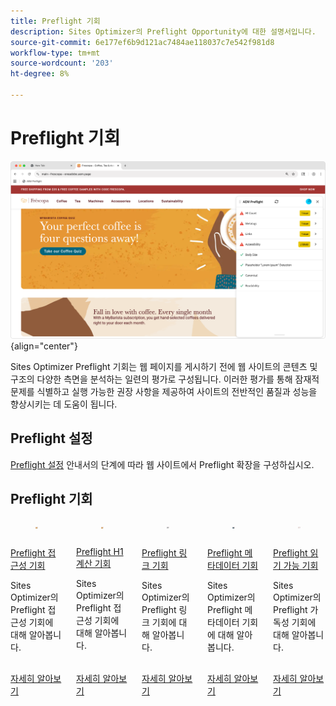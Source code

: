 ```yaml
---
title: Preflight 기회
description: Sites Optimizer의 Preflight Opportunity에 대한 설명서입니다.
source-git-commit: 6e177ef6b9d121ac7484ae118037c7e542f981d8
workflow-type: tm+mt
source-wordcount: '203'
ht-degree: 8%

---
```



# Preflight 기회

![Preflight 기회](./assets/overview/hero.png){align="center"}

Sites Optimizer Preflight 기회는 웹 페이지를 게시하기 전에 웹 사이트의 콘텐츠 및 구조의 다양한 측면을 분석하는 일련의 평가로 구성됩니다. 이러한 평가를 통해 잠재적 문제를 식별하고 실행 가능한 권장 사항을 제공하여 사이트의 전반적인 품질과 성능을 향상시키는 데 도움이 됩니다.

## Preflight 설정

[Preflight 설정](./setup.md) 안내서의 단계에 따라 웹 사이트에서 Preflight 확장을 구성하십시오.

## Preflight 기회

<!-- CARDS
* ./accessibility.md
* ./h1-count.md
* ./links.md
* ./meta-data.md
* ./readability.md
-->
<!-- START CARDS HTML - DO NOT MODIFY BY HAND -->
<div class="columns">
    <div class="column is-half-tablet is-half-desktop is-one-third-widescreen" aria-label="Preflight Accessibility Opportunity">
        <div class="card" style="height: 100%; display: flex; flex-direction: column; height: 100%;">
            <div class="card-image">
                <figure class="image x-is-16by9">
                    <a href="./accessibility.md" title="Preflight 접근성 기회" target="_blank" rel="referrer">
                        <img class="is-bordered-r-small" src="assets/accessibility/hero.png" alt="Preflight 접근성 기회"
                             style="width: 100%; aspect-ratio: 16 / 9; object-fit: cover; overflow: hidden; display: block; margin: auto;">
                    </a>
                </figure>
            </div>
            <div class="card-content is-padded-small" style="display: flex; flex-direction: column; flex-grow: 1; justify-content: space-between;">
                <div class="top-card-content">
                    <p class="headline is-size-6 has-text-weight-bold">
                        <a href="./accessibility.md" target="_blank" rel="referrer" title="Preflight 접근성 기회">Preflight 접근성 기회</a>
                    </p>
                    <p class="is-size-6">Sites Optimizer의 Preflight 접근성 기회에 대해 알아봅니다.</p>
                </div>
                <a href="./accessibility.md" target="_blank" rel="referrer" class="spectrum-Button spectrum-Button--outline spectrum-Button--primary spectrum-Button--sizeM" style="align-self: flex-start; margin-top: 1rem;">
                    <span class="spectrum-Button-label has-no-wrap has-text-weight-bold">자세히 알아보기</span>
                </a>
            </div>
        </div>
    </div>
    <div class="column is-half-tablet is-half-desktop is-one-third-widescreen" aria-label="Preflight H1 Count Opportunity">
        <div class="card" style="height: 100%; display: flex; flex-direction: column; height: 100%;">
            <div class="card-image">
                <figure class="image x-is-16by9">
                    <a href="./h1-count.md" title="프리플라이트 H1 카운트 기회" target="_blank" rel="referrer">
                        <img class="is-bordered-r-small" src="assets/h1-count/hero.png" alt="프리플라이트 H1 카운트 기회"
                             style="width: 100%; aspect-ratio: 16 / 9; object-fit: cover; overflow: hidden; display: block; margin: auto;">
                    </a>
                </figure>
            </div>
            <div class="card-content is-padded-small" style="display: flex; flex-direction: column; flex-grow: 1; justify-content: space-between;">
                <div class="top-card-content">
                    <p class="headline is-size-6 has-text-weight-bold">
                        <a href="./h1-count.md" target="_blank" rel="referrer" title="프리플라이트 H1 카운트 기회">Preflight H1 계산 기회</a>
                    </p>
                    <p class="is-size-6">Sites Optimizer의 Preflight 접근성 기회에 대해 알아봅니다.</p>
                </div>
                <a href="./h1-count.md" target="_blank" rel="referrer" class="spectrum-Button spectrum-Button--outline spectrum-Button--primary spectrum-Button--sizeM" style="align-self: flex-start; margin-top: 1rem;">
                    <span class="spectrum-Button-label has-no-wrap has-text-weight-bold">자세히 알아보기</span>
                </a>
            </div>
        </div>
    </div>
    <div class="column is-half-tablet is-half-desktop is-one-third-widescreen" aria-label="Preflight Links Opportunity">
        <div class="card" style="height: 100%; display: flex; flex-direction: column; height: 100%;">
            <div class="card-image">
                <figure class="image x-is-16by9">
                    <a href="./links.md" title="Preflight 링크 기회" target="_blank" rel="referrer">
                        <img class="is-bordered-r-small" src="assets/links/hero.png" alt="Preflight 링크 기회"
                             style="width: 100%; aspect-ratio: 16 / 9; object-fit: cover; overflow: hidden; display: block; margin: auto;">
                    </a>
                </figure>
            </div>
            <div class="card-content is-padded-small" style="display: flex; flex-direction: column; flex-grow: 1; justify-content: space-between;">
                <div class="top-card-content">
                    <p class="headline is-size-6 has-text-weight-bold">
                        <a href="./links.md" target="_blank" rel="referrer" title="Preflight 링크 기회">Preflight 링크 기회</a>
                    </p>
                    <p class="is-size-6">Sites Optimizer의 Preflight 링크 기회에 대해 알아봅니다.</p>
                </div>
                <a href="./links.md" target="_blank" rel="referrer" class="spectrum-Button spectrum-Button--outline spectrum-Button--primary spectrum-Button--sizeM" style="align-self: flex-start; margin-top: 1rem;">
                    <span class="spectrum-Button-label has-no-wrap has-text-weight-bold">자세히 알아보기</span>
                </a>
            </div>
        </div>
    </div>
    <div class="column is-half-tablet is-half-desktop is-one-third-widescreen" aria-label="Preflight Metadata Opportunity">
        <div class="card" style="height: 100%; display: flex; flex-direction: column; height: 100%;">
            <div class="card-image">
                <figure class="image x-is-16by9">
                    <a href="./meta-data.md" title="Preflight 메타데이터 기회" target="_blank" rel="referrer">
                        <img class="is-bordered-r-small" src="assets/metadata/hero.png" alt="Preflight 메타데이터 기회"
                             style="width: 100%; aspect-ratio: 16 / 9; object-fit: cover; overflow: hidden; display: block; margin: auto;">
                    </a>
                </figure>
            </div>
            <div class="card-content is-padded-small" style="display: flex; flex-direction: column; flex-grow: 1; justify-content: space-between;">
                <div class="top-card-content">
                    <p class="headline is-size-6 has-text-weight-bold">
                        <a href="./meta-data.md" target="_blank" rel="referrer" title="Preflight 메타데이터 기회">Preflight 메타데이터 기회</a>
                    </p>
                    <p class="is-size-6">Sites Optimizer의 Preflight 메타데이터 기회에 대해 알아봅니다.</p>
                </div>
                <a href="./meta-data.md" target="_blank" rel="referrer" class="spectrum-Button spectrum-Button--outline spectrum-Button--primary spectrum-Button--sizeM" style="align-self: flex-start; margin-top: 1rem;">
                    <span class="spectrum-Button-label has-no-wrap has-text-weight-bold">자세히 알아보기</span>
                </a>
            </div>
        </div>
    </div>
    <div class="column is-half-tablet is-half-desktop is-one-third-widescreen" aria-label="Preflight Readability Opportunity">
        <div class="card" style="height: 100%; display: flex; flex-direction: column; height: 100%;">
            <div class="card-image">
                <figure class="image x-is-16by9">
                    <a href="./readability.md" title="Preflight 가독성 기회" target="_blank" rel="referrer">
                        <img class="is-bordered-r-small" src="assets/readability/hero.png" alt="Preflight 가독성 기회"
                             style="width: 100%; aspect-ratio: 16 / 9; object-fit: cover; overflow: hidden; display: block; margin: auto;">
                    </a>
                </figure>
            </div>
            <div class="card-content is-padded-small" style="display: flex; flex-direction: column; flex-grow: 1; justify-content: space-between;">
                <div class="top-card-content">
                    <p class="headline is-size-6 has-text-weight-bold">
                        <a href="./readability.md" target="_blank" rel="referrer" title="Preflight 가독성 기회">Preflight 읽기 가능 기회</a>
                    </p>
                    <p class="is-size-6">Sites Optimizer의 Preflight 가독성 기회에 대해 알아봅니다.</p>
                </div>
                <a href="./readability.md" target="_blank" rel="referrer" class="spectrum-Button spectrum-Button--outline spectrum-Button--primary spectrum-Button--sizeM" style="align-self: flex-start; margin-top: 1rem;">
                    <span class="spectrum-Button-label has-no-wrap has-text-weight-bold">자세히 알아보기</span>
                </a>
            </div>
        </div>
    </div>
</div>
<!-- END CARDS HTML - DO NOT MODIFY BY HAND -->
